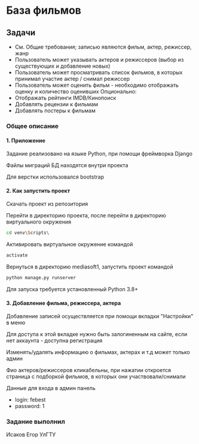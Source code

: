# База фильмов

## Задачи
* См. Общие требования; записью являются фильм, актер, режиссер, жанр
* Пользователь может указывать актеров и режиссеров (выбор из существующих и добавление новых)
* Пользователь может просматривать список фильмов, в которых принимал участие актер / снимал режиссер
* Пользователь может оценить фильм - необходимо отображать оценку и количество оценивших
Опционально:
* Отображать рейтинги IMDB/Кинопоиск
* Добавлять рецензии к фильмам
* Добавлять постеры к фильмам

### Общее описание

#### 1. Приложение
Задание реализовано на языке Python, при помощи фреймворка Django

Файлы миграций БД находятся внутри проекта

Для верстки использовался bootstrap

#### 2. Как запустить проект
Скачать проект из репозитория

Перейти в директорию проекта, после перейти в директорию виртуального окружения

```bash
cd venv\Scripts\
```

Активировать виртуальное окружение командой

```bash
activate
```

Вернуться в директорию mediasoft1, запустить проект командой

```bash
python manage.py runserver
```

Для запуска требуется установленный Python 3.8+

#### 3. Добавление фильма, режиссера, актера

Добавление записей осуществляется при помощи вкладки "Настройки" в меню

Для доступа к этой вкладке нужно быть залогиненным на сайте, если нет аккаунта - доступна регистрация

Изменять/удалять информацию о фильмах, актерах и т.д может только админ

Фио актеров/режиссеров кликабельны, при нажатии откроется страница с подборкой фильмов, в которых они участвовали/снимали

Данные для входа в админ панель

* login: febest
* password: 1

### Задание выполнил
Исаков Егор УлГТУ
